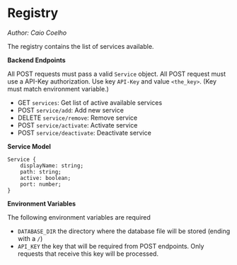 # Registry

_Author: Caio Coelho_

The registry contains the list of services available.

**Backend Endpoints**

All POST requests must pass a valid `Service` object.
All POST request must use a API-Key authorization. Use key `API-Key` and value `<the_key>`. (Key must match environment variable.)

- GET `services`: Get list of active available services
- POST `service/add`: Add new service
- DELETE `service/remove`: Remove service
- POST `service/activate`: Activate service
- POST `service/deactivate`: Deactivate service

**Service Model**

    Service {
        displayName: string;
        path: string;
        active: boolean;
        port: number;
    }

**Environment Variables**

The following environment variables are required

- `DATABASE_DIR` the directory where the database file will be stored (ending with a `/`)
- `API_KEY` the key that will be required from POST endpoints. Only requests that receive this key will be processed.
